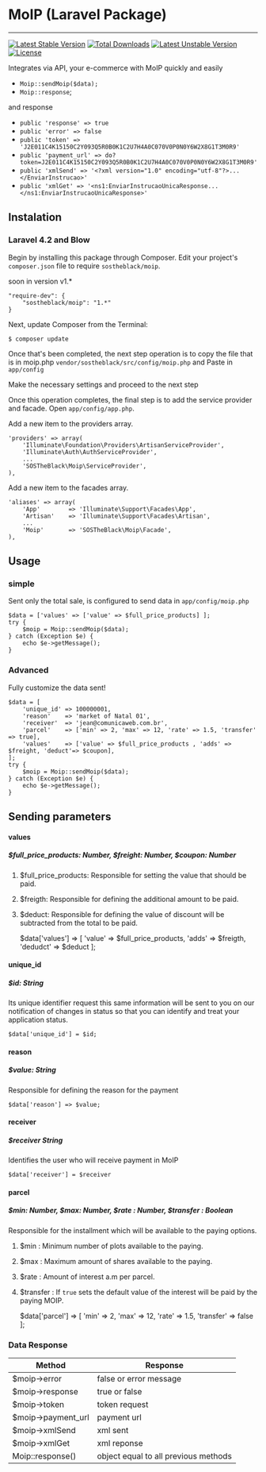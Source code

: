 # MoIP (Laravel Package)
----------------------

[![Latest Stable Version](https://poser.pugx.org/sostheblack/moip/v/stable.svg)](https://packagist.org/packages/sostheblack/moip) [![Total Downloads](https://poser.pugx.org/sostheblack/moip/downloads.svg)](https://packagist.org/packages/sostheblack/moip) [![Latest Unstable Version](https://poser.pugx.org/sostheblack/moip/v/unstable.svg)](https://packagist.org/packages/sostheblack/moip) [![License](https://poser.pugx.org/sostheblack/moip/license.svg)](https://packagist.org/packages/sostheblack/moip)

Integrates via API, your e-commerce with MoIP quickly and easily

- `Moip::sendMoip($data);`
- `Moip::response`;

and response

- `public 'response' => true`
- `public 'error' => false`
- `public 'token' => 'J2E011C4K15150C2Y093Q5R0B0K1C2U7H4A0C070V0P0N0Y6W2X8G1T3M0R9'`
- `public 'payment_url' => do?token=J2E011C4K15150C2Y093Q5R0B0K1C2U7H4A0C070V0P0N0Y6W2X8G1T3M0R9'`
- `public 'xmlSend' => '<?xml version="1.0" encoding="utf-8"?>... </EnviarInstrucao>'`
- `public 'xmlGet' => '<ns1:EnviarInstrucaoUnicaResponse...</ns1:EnviarInstrucaoUnicaResponse>'`

## Instalation

### Laravel 4.2 and Blow

Begin by installing this package through Composer. Edit your project's `composer.json` file to require `sostheblack/moip`.

soon in version v1.*

    "require-dev": {
        "sostheblack/moip": "1.*"
    }

Next, update Composer from the Terminal:

    $ composer update

Once that's been completed, the next step operation is to copy the file that is in moip.php `vendor/sostheblack/src/config/moip.php` and Paste in `app/config`

Make the necessary settings and proceed to the next step

Once this operation completes, the final step is to add the service provider and facade. Open `app/config/app.php`.

Add a new item to the providers array.

    'providers' => array(
        'Illuminate\Foundation\Providers\ArtisanServiceProvider',
        'Illuminate\Auth\AuthServiceProvider',
        ...
        'SOSTheBlack\Moip\ServiceProvider',
    ),

Add a new item to the facades array.

    'aliases' => array(
        'App'        => 'Illuminate\Support\Facades\App',
        'Artisan'    => 'Illuminate\Support\Facades\Artisan',
        ...
        'Moip'       => 'SOSTheBlack\Moip\Facade',
    ),

## Usage

### simple

Sent only the total sale, is configured to send data in `app/config/moip.php`

    $data = ['values' => ['value' => $full_price_products] ];
    try {
        $moip = Moip::sendMoip($data);
    } catch (Exception $e) {
        echo $e->getMessage();
    }

### Advanced

Fully customize the data sent!

    $data = [
        'unique_id' => 100000001,
        'reason'    => 'market of Natal 01',
        'receiver'  => 'jean@comunicaweb.com.br',
        'parcel'    => ['min' => 2, 'max' => 12, 'rate' => 1.5, 'transfer' => true],
        'values'    => ['value' => $full_price_products , 'adds' => $freight, 'deduct'=> $coupon],
    ];
    try {
        $moip = Moip::sendMoip($data);
    } catch (Exception $e) {
        echo $e->getMessage();
    }

## Sending parameters

#### values
##### $full_price_products: Number, $freight: Number, $coupon: Number

1. $full_price_products: Responsible for setting the value that should be paid.
2. $freigth: Responsible for defining the additional amount to be paid.
3. $deduct: Responsible for defining the value of discount will be subtracted from the total to be paid.


    $data['values'] => [
        'value'     => $full_price_products,
        'adds'      => $freigth,
        'dedudct'   => $deduct
    ];

#### unique_id
##### $id: String

Its unique identifier request this same information will be sent to you on our notification of changes in status so that you can identify and treat your application status.

    $data['unique_id'] = $id;

#### reason
##### $value: String

Responsible for defining the reason for the payment

    $data['reason'] => $value;

#### receiver
##### $receiver String

Identifies the user who will receive payment in MoIP

    $data['receiver'] = $receiver

#### parcel
##### $min: Number, $max: Number, $rate : Number, $transfer : Boolean

Responsible for the installment which will be available to the paying options.

1. $min : Minimum number of plots available to the paying.
2. $max : Maximum amount of shares available to the paying.
3. $rate : Amount of interest a.m per parcel.
4. $transfer : If `true` sets the default value of the interest will be paid by the paying MOIP.


    $data['parcel'] => [
        'min'       => 2, 
        'max'       => 12, 
        'rate'      => 1.5, 
        'transfer'  => false
    ];

### Data Response

Method | Response
-------|----------
$moip->error | false or error message
$moip->response | true or false
$moip->token | token request
$moip->payment_url | payment url
$moip->xmlSend | xml sent
$moip->xmlGet | xml reponse
Moip::response() | object equal to all previous methods
